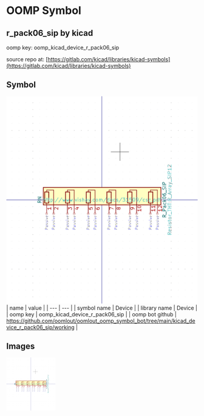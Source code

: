 # OOMP Symbol  
## r_pack06_sip  by kicad  
  
oomp key: oomp_kicad_device_r_pack06_sip  
  
source repo at: [https://gitlab.com/kicad/libraries/kicad-symbols](https://gitlab.com/kicad/libraries/kicad-symbols)  
## Symbol  
  
[![working.png](working_600.png)](working.png)  
| name | value | 
| --- | --- | 
| symbol name | Device | 
| library name | Device | 
| oomp key | oomp_kicad_device_r_pack06_sip | 
| oomp bot github | https://github.com/oomlout/oomlout_oomp_symbol_bot/tree/main/kicad_device_r_pack06_sip/working | 
## Images  
  
[![working.png](working_140.png)](working.png)  
